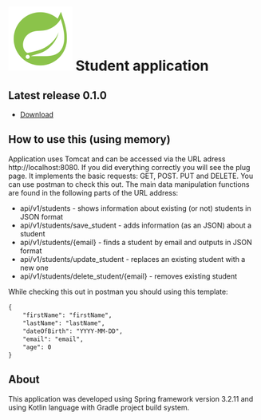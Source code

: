 # ![](/doc/icon.png) Student application
## Latest release 0.1.0
- [Download](https://github.com/q2L3ntk/APIStudents-kt/releases/tag/InMemory)
## How to use this (using memory)
Application uses Tomcat and can be accessed via the URL adress http://localhost:8080. If you did everything correctly you will see the plug page.
It implements the basic requests: GET, POST. PUT and DELETE. You can use postman to check this out.
The main data manipulation functions are found in the following parts of the URL address:
- api/v1/students - shows information about existing (or not) students in JSON format
- api/v1/students/save_student - adds information (as an JSON) about a student
- api/v1/students/{email} - finds a student by email and outputs in JSON format
- api/v1/students/update_student - replaces an existing student with a new one
- api/v1/students/delete_student/{email} - removes existing student

While checking this out in postman you should using this template:
```
{
    "firstName": "firstName",
    "lastName": "lastName",
    "dateOfBirth": "YYYY-MM-DD",
    "email": "email",
    "age": 0
}
```
## About
This application was developed using Spring framework version 3.2.11 and using Kotlin language with Gradle project build system.
